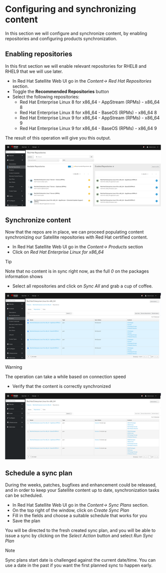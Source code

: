 # Configuring and synchronizing content

In this section we will configure and synchronize content, by enabling repositories and configuring products synchronization.

## Enabling repositories

In this first section we will enable relevant repositories for RHEL8 and RHEL9 that we will use later.

- In Red Hat Satellite Web UI go in the *Content-> Red Hat Repositories* section. 
- Toggle the **Recommended Repositories** button
- Select the following repositories:
    - Red Hat Enterprise Linux 8 for x86_64 - AppStream (RPMs) - x86_64 8
    - Red Hat Enterprise Linux 8 for x86_64 - BaseOS (RPMs) - x86_64 8
    - Red Hat Enterprise Linux 9 for x86_64 - AppStream (RPMs) - x86_64 9
    - Red Hat Enterprise Linux 9 for x86_64 - BaseOS (RPMs) - x86_64 9

The result of this operation will give you this output.

![](./assets/configured-repos.png)

## Synchronize content

Now that the repos are in place, we can proceed populating content synchronizing our Satellite repositories with Red Hat certified content.

- In Red Hat Satellite Web UI go in the *Content-> Products* section
- Click on *Red Hat Enterprise Linux for x86_64*

> [!TIP]
> Note that no content is in sync right now, as the full *0* on the packages information shows

- Select all repositories and click on *Sync All* and grab a cup of coffee. 

![](./assets/products-pre-sync.png)

> [!WARNING]
> The operation can take a while based on connection speed

- Verify that the content is correctly synchronized

![](./assets/products-post-sync.png)

## Schedule a sync plan

During the weeks, patches, bugfixes and enhancement could be released, and in order to keep your Satellite content up to date, synchronization tasks can be scheduled.

- In Red Hat Satellite Web UI go in the *Content-> Sync Plans* section. 
- On the top right of the window, click on _Create Sync Plan_
- Fill in the fields and choose a suitable schedule that works for you
- Save the plan

You will be directed to the fresh created sync plan, and you will be able to issue a sync by clicking on the _Select Action_ button and select _Run Sync Plan_

> [!NOTE]
> Sync plans start date is challenged against the current date/time. You can use a date in the past if you want the first planned sync to happen early.
